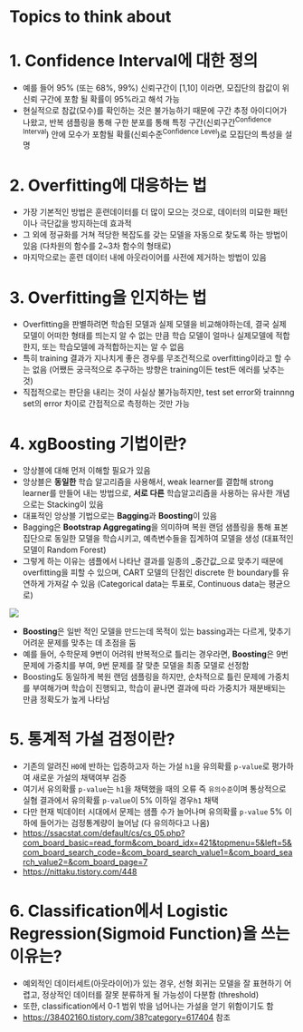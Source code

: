 # Topics to think about

# 1. Confidence Interval에 대한 정의

- 예를 들어 95% (또는 68%, 99%) 신뢰구간이 [1,10] 이라면, 모집단의 참값이 위 신뢰 구간에 포함 될 확률이 95%라고 해석 가능
- 현실적으로 참값(모수)를 확인하는 것은 불가능하기 때문에 구간 추정 아이디어가 나왔고, 반복 샘플링을 통해 구한 분포를 통해 특정 구간(신뢰구간<sup>Confidence Interval</sup>) 안에 모수가 포함될 확률(신뢰수준<sup>Confidence Level</sup>)로 모집단의 특성을 설명

# 2. Overfitting에 대응하는 법

- 가장 기본적인 방법은 훈련데이터를 더 많이 모으는 것으로, 데이터의 미묘한 패턴이나 극단값을 방지하는데 효과적
- 그 외에 정규화를 거쳐 적당한 복잡도를 갖는 모델을 자동으로 찾도록 하는 방법이 있음 (다차원의 함수를 2~3차 함수의 형태로)
- 마지막으로는 훈련 데이터 내에 아웃라이어를 사전에 제거하는 방법이 있음

# 3. Overfitting을 인지하는 법

- Overfitting을 판별하려면 학습된 모델과 실제 모델을 비교해야하는데, 결국 실제 모델이 어떠한 형태를 띄는지 알 수 없는 만큼 학습 모델이 얼마나 실제모델에 적합한지, 또는 학습모델에 과적합하는지는 알 수 없음
- 특히 training 결과가 지나치게 좋은 경우를 무조건적으로 overfitting이라고 할 수는 없음 (어쨌든 궁극적으로 추구하는 방향은 training이든 test든 에러를 낮추는 것)
- 직접적으로는 판단을 내리는 것이 사실상 불가능하지만, test set error와 trainnng set의 error 차이로 간접적으로 측정하는 것만 가능

# 4. xgBoosting 기법이란?

- 앙상블에 대해 먼저 이해할 필요가 있음
- 앙상블은 **동일한** 학습 알고리즘을 사용해서, weak learner를 결합해 strong learner를 만들어 내는 방법으로, **서로 다른** 학습알고리즘을 사용하는 유사한 개념으로는 Stacking이 있음
- 대표적인 앙상블 기법으로는 **Bagging**과 **Boosting**이 있음
- Bagging은 **Bootstrap Aggregating**을 의미하며 복원 랜덤 샘플링을 통해 표본집단으로 동일한 모델을 학습시키고, 예측변수들을 집계하여 모델을 생성 (대표적인 모델이 Random Forest)
- 그렇게 하는 이유는 샘플에서 나타난 결과를 일종의 _중간값_으로 맞추기 때문에 overfitting을 피할 수 있으며,  CART 모델의 단점인 discrete 한 boundary를 유연하게 가져갈 수 있음 (Categorical data는 투표로, Continuous data는 평균으로)

![](https://swalloow.github.io/assets/images/agg_result.png)

- **Boosting**은 일반 적인 모델을 만드는데 목적이 있는 bassing과는 다르게, 맞추기 어려운 문제를 맞추는 데 초점을 둠
- 예를 들어, 수학문제 9번이 어려워 반복적으로 틀리는 경우라면, **Boosting**은 9번 문제에 가중치를 부여, 9번 문제를 잘 맞춘 모델을 최종 모델로 선정함
- Boosting도 동일하게 복원 랜덤 샘플링을 하지만, 순차적으로 틀린 문제에 가중치를 부여해가며 학습이 진행되고, 학습이 끝나면 결과에 따라 가중치가 재분배되는 만큼 정확도가 높게 나타남

# 5. 통계적 가설 검정이란?

- 기존의 알려진 `H0`에 반하는 입증하고자 하는 가설 `h1`을  유의확률 `p-value`로  평가하여 새로운 가설의 채택여부 검증
- 여기서 유의확률 `p-value`는 `h1`을 채택했을 때의 오류 즉 `유의수준`이며 통상적으로 실혐 결과에서 유의확률 `p-value`이 5% 이하일 경우`h1` 채택
- 다만 현재 빅데이터 시대에서 문제는 샘플 수가 늘어나며 유의확률 `p-value` 5% 이하에 들어가는 검정통계량이 늘어남 (다 유의하다고 나옴)
- https://ssacstat.com/default/cs/cs_05.php?com_board_basic=read_form&com_board_idx=421&topmenu=5&left=5&com_board_search_code=&com_board_search_value1=&com_board_search_value2=&com_board_page=7
- https://nittaku.tistory.com/448

# 6. Classification에서 Logistic Regression(Sigmoid Function)을 쓰는 이유는?

- 예외적인 데이터세트(아웃라이어)가 있는 경우, 선형 회귀는 모델을 잘 표현하기 어렵고,  정상적인 데이터를 잘못 분류하게 될 가능성이 다분함 (threshold)
- 또한, classification에서 0-1 범위 밖을 넘어나는 가설을 얻기 위함이기도 함
- https://38402160.tistory.com/38?category=617404 참조



